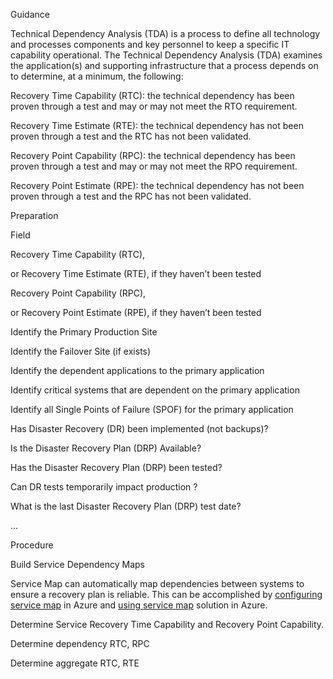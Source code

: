 
Guidance 


 


Technical Dependency Analysis (TDA) is a process to define all technology and processes components and key personnel to keep a specific IT capability operational. The Technical Dependency Analysis (TDA) examines the application(s) and supporting infrastructure that a process depends on to determine, at a minimum, the following:   

Recovery Time Capability (RTC): the technical dependency has been proven through a test and may or may not meet the RTO requirement. 


Recovery Time Estimate (RTE): the technical dependency has not been proven through a test and the RTC has not been validated.   


Recovery Point Capability (RPC):  the technical dependency has been proven through a test and may or may not meet the RPO requirement. 


Recovery Point Estimate (RPE): the technical dependency has not been proven through a test and the RPC has not been validated.  



 


 


Preparation 


 







Field 
 


 
 



Recovery Time Capability (RTC),  


or Recovery Time Estimate (RTE), if they haven’t been tested 
 


 
 



Recovery Point Capability (RPC),  


or Recovery Point Estimate (RPE), if they haven’t been tested 
 


 
 



Identify the Primary Production Site 
 


 
 



Identify the Failover Site (if exists) 
 


 
 



Identify the dependent applications to the primary application 
 


 
 



Identify critical systems that are dependent on the primary application 
 


 
 



Identify all Single Points of Failure (SPOF) for the primary application 
 


 
 



Has Disaster Recovery (DR) been implemented (not backups)? 
 


 
 



Is the Disaster Recovery Plan (DRP) Available?  
 


 
 



Has the Disaster Recovery Plan (DRP) been tested? 
 


 
 



Can DR tests temporarily impact production ? 
 


 
 



What is the last Disaster Recovery Plan (DRP) test date? 
 


 
 


 


… 


Procedure 


 

Build Service Dependency Maps 

Service Map can automatically map dependencies between systems to ensure a recovery plan is reliable. This can be accomplished by [configuring service map](https://docs.microsoft.com/en-us/azure/monitoring/monitoring-service-map-configure) in Azure and [using service map](https://docs.microsoft.com/en-us/azure/monitoring/monitoring-service-map) solution in Azure. 




 

Determine Service Recovery Time Capability and Recovery Point Capability. 

Determine dependency RTC, RPC 


Determine aggregate RTC, RTE 




 


 
